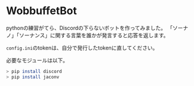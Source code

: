 # WobbuffetBot

pythonの練習がてら、Discordの下らないボットを作ってみました。
「ソーナノ」「ソーナンス」に関する言葉を誰かが発言すると応答を返します。

`config.ini`のtokenは、自分で発行したtokenに直してください。

必要なモジュールは以下。

```bash
> pip install discord
> pip install jaconv
```
